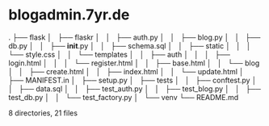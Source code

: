 # blogadmin.7yr.de
.
├── flask
│   ├── flaskr
│   │   ├── auth.py
│   │   ├── blog.py
│   │   ├── db.py
│   │   ├── __init__.py
│   │   ├── schema.sql
│   │   ├── static
│   │   │   └── style.css
│   │   └── templates
│   │       ├── auth
│   │       │   ├── login.html
│   │       │   └── register.html
│   │       ├── base.html
│   │       └── blog
│   │           ├── create.html
│   │           ├── index.html
│   │           └── update.html
│   ├── MANIFEST.in
│   ├── setup.py
│   ├── tests
│   │   ├── conftest.py
│   │   ├── data.sql
│   │   ├── test_auth.py
│   │   ├── test_blog.py
│   │   ├── test_db.py
│   │   └── test_factory.py
│   └── venv
└── README.md

8 directories, 21 files
 
